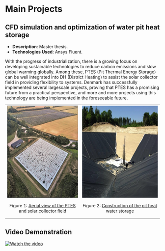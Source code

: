# Main Projects

## CFD simulation and optimization of water pit heat storage
- **Description**: Master thesis.
- **Technologies Used**: Ansys Fluent.

With the progress of industrialization, there is a growing focus on developing sustainable technologies to reduce carbon emissions and slow global warming globally. Among these, PTES (Pit Thermal Energy Storage) can be well integrated into DH (District Heating) to assist the solar collector field in providing flexibility to systems. Denmark has successfully implemented several large­scale projects, proving that PTES has a promising future from a practical perspective, and more and more projects using this technology are being implemented in the foreseeable future.
<table>
  <tr>
    <td style="text-align: center;">
      <img src="https://github.com/YuechenTUM/Yuechen/raw/main/Figures/Dronninglund%20PTES.jpg" alt="Dronninglund PTES" width="500" height="300"/>
      <p>
        Figure 1: <a href="https://planenergi.eu/wp-content/uploads/2023/09/SUNSTORE-3-Phase-2-Implementation.pdf" target="_blank">Aerial view of the PTES and solar collector field</a>
      </p>
    </td>
    <td style="text-align: center;">
      <img src="https://github.com/YuechenTUM/Yuechen/raw/main/Figures/Dronninglund%20Implementation.png" alt="Dronninglund Implementation" width="500" height="300"/>
      <p>
        Figure 2: <a href="https://planenergi.eu/wp-content/uploads/2023/09/SUNSTORE-3-Phase-2-Implementation.pdf" target="_blank">Construction of the pit heat water storage</a>
      </p>
    </td>
  </tr>
</table>

## Video Demonstration
[![Watch the video](https://img.youtube.com/vi/qmprPzF2EIw/0.jpg)](https://www.youtube.com/watch?v=qmprPzF2EIw)


